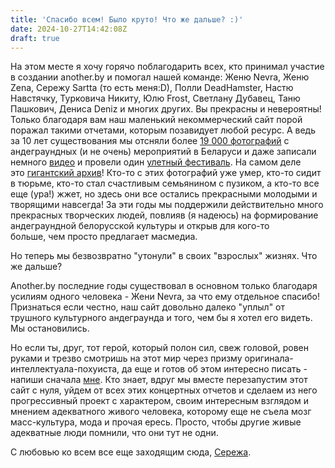 ```yaml
---
title: 'Спасибо всем! Было круто! Что же дальше? :)'
date: 2024-10-27T14:42:08Z
draft: true
---
```


На этом месте я хочу горячо поблагодарить всех, кто принимал участие в создании another.by и помогал нашей команде: Женю Nevra, Женю Zena, Сережу Sartta (то есть меня:D), Полли DeadHamster, Настю Навстячку, Турковича Никиту, Юлю Frost, Светлану Дубавец, Таню Пашкович, Дениса Deniz и многих других. Вы прекрасны и невероятны! Только благодаря вам наш маленький некоммерческий сайт порой поражал такими отчетами, которым позавидует любой ресурс. А ведь за 10 лет существования мы отсняли более [19 000 фотографий](/gallery/) с андеграундных (и не очень) мероприятий в Беларуси и даже записали немного [видео](https://www.youtube.com/user/anotherby) и провели один [улетный фестиваль](https://www.youtube.com/watch?v=yr3g7FnrspI). На самом деле это [гигантский архив](/gallery/)! Кто-то с этих фотографий уже умер, кто-то сидит в тюрьме, кто-то стал счастливым семьянином с пузиком, а кто-то все еще (ура!) жжет, но здесь они все остались прекрасными молодыми и творящими навсегда! За эти годы мы поддержили действительно много прекрасных творческих людей, повлияв (я надеюсь) на формирование андеграундной белорусской культуры и открыв для кого-то больше, чем просто предлагает масмедиа.

Но теперь мы безвозвратно "утонули" в своих "взрослых" жизнях. Что же дальше?

<!--more-->

Another.by последние годы существовал в основном только благодаря усилиям одного человека - Жени Nevra, за что ему отдельное спасибо! Признаться если честно, наш сайт довольно далеко "уплыл" от трушного культурного андеграунда и того, чем бы я хотел его видеть. Мы остановились. 

Но если ты, друг, тот герой, который полон сил, свеж головой, ровен руками и трезво смотришь на этот мир через призму оригинала-интеллектуала-похуиста, да еще и готов об этом интересно писать - напиши сначала [мне](http://vk.me/sartt). Кто знает, вдруг мы вместе перезапустим этот сайт с нуля, уйдем от всех этих концертных отчетов и сделаем из него прогрессивный проект с характером, своим интересным взглядом и мнением адекватного живого человека, которому еще не съела мозг масс-культура, мода и прочая ересь. Просто, чтобы другие живые адекватные люди помнили, что они тут не одни.

С любовью ко всем все еще заходящим сюда, [Сережа](https://www.facebook.com/sartt).
